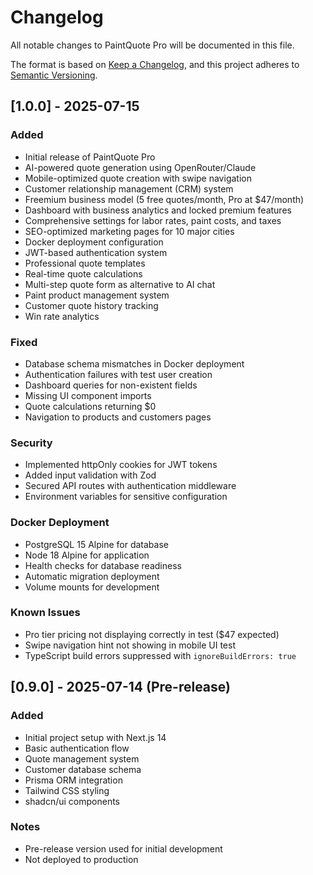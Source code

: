 # Changelog

All notable changes to PaintQuote Pro will be documented in this file.

The format is based on [Keep a Changelog](https://keepachangelog.com/en/1.0.0/),
and this project adheres to [Semantic Versioning](https://semver.org/spec/v2.0.0.html).

## [1.0.0] - 2025-07-15

### Added
- Initial release of PaintQuote Pro
- AI-powered quote generation using OpenRouter/Claude
- Mobile-optimized quote creation with swipe navigation
- Customer relationship management (CRM) system
- Freemium business model (5 free quotes/month, Pro at $47/month)
- Dashboard with business analytics and locked premium features
- Comprehensive settings for labor rates, paint costs, and taxes
- SEO-optimized marketing pages for 10 major cities
- Docker deployment configuration
- JWT-based authentication system
- Professional quote templates
- Real-time quote calculations
- Multi-step quote form as alternative to AI chat
- Paint product management system
- Customer quote history tracking
- Win rate analytics

### Fixed
- Database schema mismatches in Docker deployment
- Authentication failures with test user creation
- Dashboard queries for non-existent fields
- Missing UI component imports
- Quote calculations returning $0
- Navigation to products and customers pages

### Security
- Implemented httpOnly cookies for JWT tokens
- Added input validation with Zod
- Secured API routes with authentication middleware
- Environment variables for sensitive configuration

### Docker Deployment
- PostgreSQL 15 Alpine for database
- Node 18 Alpine for application
- Health checks for database readiness
- Automatic migration deployment
- Volume mounts for development

### Known Issues
- Pro tier pricing not displaying correctly in test ($47 expected)
- Swipe navigation hint not showing in mobile UI test
- TypeScript build errors suppressed with `ignoreBuildErrors: true`

## [0.9.0] - 2025-07-14 (Pre-release)

### Added
- Initial project setup with Next.js 14
- Basic authentication flow
- Quote management system
- Customer database schema
- Prisma ORM integration
- Tailwind CSS styling
- shadcn/ui components

### Notes
- Pre-release version used for initial development
- Not deployed to production
